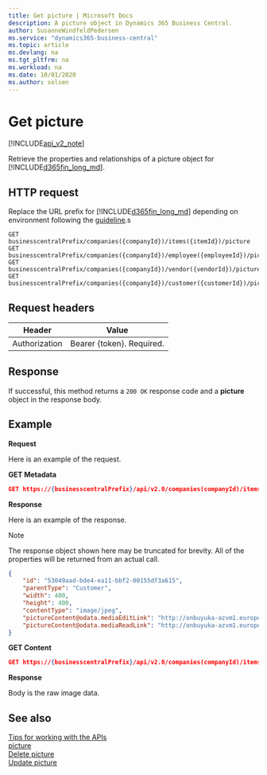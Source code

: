 ```yaml
---
title: Get picture | Microsoft Docs
description: A picture object in Dynamics 365 Business Central. 
author: SusanneWindfeldPedersen
ms.service: "dynamics365-business-central"
ms.topic: article
ms.devlang: na
ms.tgt_pltfrm: na
ms.workload: na
ms.date: 10/01/2020
ms.author: solsen
---
```


# Get picture

[!INCLUDE[api_v2_note](../../includes/api_v2_note.md)]

Retrieve the properties and relationships of a picture object for [!INCLUDE[d365fin_long_md](../../includes/d365fin_long_md.md)].

## HTTP request
Replace the URL prefix for [!INCLUDE[d365fin_long_md](../../includes/d365fin_long_md.md)] depending on environment following the [guideline](../../v2.0/endpoints-apis-for-dynamics.md).s
```
GET businesscentralPrefix/companies({companyId})/items({itemId})/picture
GET businesscentralPrefix/companies({companyId})/employee({employeeId})/picture
GET businesscentralPrefix/companies({companyId})/vendor({vendorId})/picture
GET businesscentralPrefix/companies({companyId})/customer({customerId})/picture

```

## Request headers

|Header|Value|
|------|-----|
|Authorization  |Bearer {token}. Required. |

## Response
If successful, this method returns a ```200 OK``` response code and a **picture** object in the response body.

## Example

**Request**

Here is an example of the request. 

**GET Metadata** 

```json
GET https://{businesscentralPrefix}/api/v2.0/companies(companyId)/items(itemId)/picture(itemId)
```
**Response**

Here is an example of the response.

> [!NOTE]  
> The response object shown here may be truncated for brevity. All of the properties will be returned from an actual call.

```json
{
    "id": "53049aad-bde4-ea11-bbf2-00155df3a615",
    "parentType": "Customer", 
    "width": 400,
    "height": 400,
    "contentType": "image/jpeg",
    "pictureContent@odata.mediaEditLink": "http://onbuyuka-azvm1.europe.corp.microsoft.com:7047/Navision_NAV/api/v2.0/companies(52e03390-bde4-ea11-bbf2-00155df3a615)/customers(53049aad-bde4-ea11-bbf2-00155df3a615)/picture/pictureContent",
    "pictureContent@odata.mediaReadLink": "http://onbuyuka-azvm1.europe.corp.microsoft.com:7047/Navision_NAV/api/v2.0/companies(52e03390-bde4-ea11-bbf2-00155df3a615)/customers(53049aad-bde4-ea11-bbf2-00155df3a615)/picture/pictureContent"
}
```

**GET Content**

```json
GET https://{businesscentralPrefix}/api/v2.0/companies(companyId)/items(itemId)/picture(itemId)/content
```

**Response**

Body is the raw image data. 


## See also
[Tips for working with the APIs](/dynamics365/business-central/dev-itpro/developer/devenv-connect-apps-tips)    
[picture](../resources/dynamics_picture.md)    
[Delete picture](dynamics_picture_Delete.md)    
[Update picture](dynamics_picture_Update.md)    
